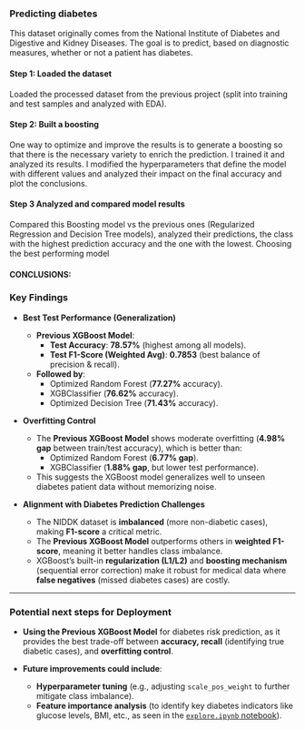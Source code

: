 ### Predicting diabetes


This dataset originally comes from the National Institute of Diabetes and Digestive and Kidney Diseases. The goal is to predict, based on diagnostic measures, whether or not a patient has diabetes.

#### Step 1: Loaded the dataset

Loaded the processed dataset from the previous project (split into training and test samples and analyzed with EDA).

#### Step 2: Built a boosting

One way to optimize and improve the results is to generate a boosting so that there is the necessary variety to enrich the prediction. I trained it and analyzed its results. I modified the hyperparameters that define the model with different values and analyzed their impact on the final accuracy and plot the conclusions.

#### Step 3 Analyzed and compared model results

Compared this Boosting model vs the previous ones (Regularized Regression and Decision Tree models), analyzed their predictions, the class with the highest prediction accuracy and the one with the lowest. Choosing the best performing model

#### CONCLUSIONS:

### **Key Findings**  

- **Best Test Performance (Generalization)**  
  - **Previous XGBoost Model**:  
    - **Test Accuracy**: **78.57%** (highest among all models).  
    - **Test F1-Score (Weighted Avg)**: **0.7853** (best balance of precision & recall).  
  - **Followed by**:  
    - Optimized Random Forest (**77.27%** accuracy).  
    - XGBClassifier (**76.62%** accuracy).  
    - Optimized Decision Tree (**71.43%** accuracy).  

- **Overfitting Control**  
  - The **Previous XGBoost Model** shows moderate overfitting (**4.98% gap** between train/test accuracy), which is better than:  
    - Optimized Random Forest (**6.77% gap**).  
    - XGBClassifier (**1.88% gap**, but lower test performance).  
  - This suggests the XGBoost model generalizes well to unseen diabetes patient data without memorizing noise.  

- **Alignment with Diabetes Prediction Challenges**  
  - The NIDDK dataset is **imbalanced** (more non-diabetic cases), making **F1-score** a critical metric.  
  - The **Previous XGBoost Model** outperforms others in **weighted F1-score**, meaning it better handles class imbalance.  
  - XGBoost’s built-in **regularization (L1/L2)** and **boosting mechanism** (sequential error correction) make it robust for medical data where **false negatives** (missed diabetes cases) are costly.  

---

### **Potential next steps for Deployment**  

- **Using the Previous XGBoost Model** for diabetes risk prediction, as it provides the best trade-off between **accuracy, recall** (identifying true diabetic cases), and **overfitting control**.  

- **Future improvements could include**:  
  - **Hyperparameter tuning** (e.g., adjusting `scale_pos_weight` to further mitigate class imbalance).  
  - **Feature importance analysis** (to identify key diabetes indicators like glucose levels, BMI, etc., as seen in the [`explore.ipynb` notebook](https://github.com/dianamonroe/Boosting_Algorithms/blob/main/src/explore.ipynb)).  
